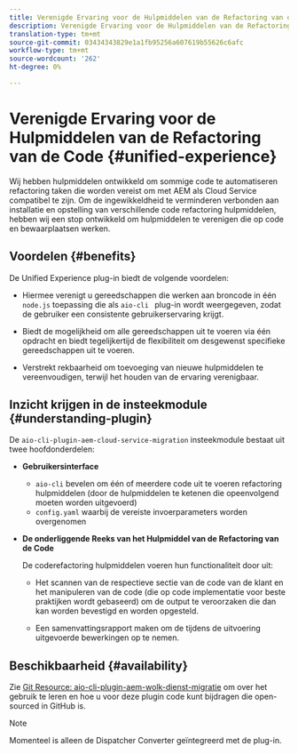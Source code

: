 ```yaml
---
title: Verenigde Ervaring voor de Hulpmiddelen van de Refactoring van de Code
description: Verenigde Ervaring voor de Hulpmiddelen van de Refactoring van de Code
translation-type: tm+mt
source-git-commit: 03434343829e1a1fb95256a607619b55626c6afc
workflow-type: tm+mt
source-wordcount: '262'
ht-degree: 0%

---
```



# Verenigde Ervaring voor de Hulpmiddelen van de Refactoring van de Code {#unified-experience}

Wij hebben hulpmiddelen ontwikkeld om sommige code te automatiseren refactoring taken die worden vereist om met AEM als Cloud Service compatibel te zijn. Om de ingewikkeldheid te verminderen verbonden aan installatie en opstelling van verschillende code refactoring hulpmiddelen, hebben wij een stop ontwikkeld om hulpmiddelen te verenigen die op code en bewaarplaatsen werken.

## Voordelen {#benefits}

De Unified Experience plug-in biedt de volgende voordelen:

* Hiermee verenigt u gereedschappen die werken aan broncode in één `node.js` toepassing die als `aio-cli ` plug-in wordt weergegeven, zodat de gebruiker een consistente gebruikerservaring krijgt.

* Biedt de mogelijkheid om alle gereedschappen uit te voeren via één opdracht en biedt tegelijkertijd de flexibiliteit om desgewenst specifieke gereedschappen uit te voeren.

* Verstrekt rekbaarheid om toevoeging van nieuwe hulpmiddelen te vereenvoudigen, terwijl het houden van de ervaring verenigbaar.

## Inzicht krijgen in de insteekmodule {#understanding-plugin}

De `aio-cli-plugin-aem-cloud-service-migration` insteekmodule bestaat uit twee hoofdonderdelen:

* **Gebruikersinterface**

   * `aio-cli` bevelen om één of meerdere code uit te voeren refactoring hulpmiddelen (door de hulpmiddelen te ketenen die opeenvolgend moeten worden uitgevoerd)
   * `config.yaml` waarbij de vereiste invoerparameters worden overgenomen

* **De onderliggende Reeks van het Hulpmiddel van de Refactoring van de Code**

   De coderefactoring hulpmiddelen voeren hun functionaliteit door uit:

   * Het scannen van de respectieve sectie van de code van de klant en het manipuleren van de code (die op code implementatie voor beste praktijken wordt gebaseerd) om de output te veroorzaken die dan kan worden bevestigd en worden opgesteld.

   * Een samenvattingsrapport maken om de tijdens de uitvoering uitgevoerde bewerkingen op te nemen.

## Beschikbaarheid {#availability}

Zie [Git Resource: aio-cli-plugin-aem-wolk-dienst-migratie](https://github.com/adobe/aio-cli-plugin-aem-cloud-service-migration) om over het gebruik te leren en hoe u voor deze plugin code kunt bijdragen die open-sourced in GitHub is.

>[!NOTE]
>Momenteel is alleen de Dispatcher Converter geïntegreerd met de plug-in.
